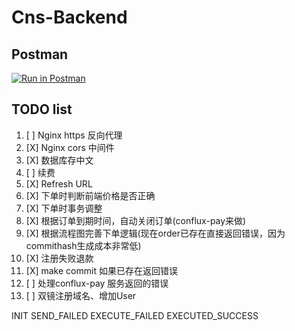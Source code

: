# Cns-Backend

## Postman
[![Run in Postman](https://run.pstmn.io/button.svg)](https://app.getpostman.com/run-collection/22322698-cd32951a-a24f-4fd5-a9fb-2e26f057532c?action=collection%2Ffork&collection-url=entityId%3D22322698-cd32951a-a24f-4fd5-a9fb-2e26f057532c%26entityType%3Dcollection%26workspaceId%3D0df0c5b3-6c0a-47ee-ab26-8ba0139261e4)

## TODO list
1. [ ] Nginx https 反向代理
2. [X] Nginx cors 中间件
3. [X] 数据库存中文
4. [ ] 续费
5. [X] Refresh URL
6. [X] 下单时判断前端价格是否正确
7. [X] 下单时事务调整
8. [X] 根据订单到期时间，自动关闭订单(conflux-pay来做)
9. [X] 根据流程图完善下单逻辑(现在order已存在直接返回错误，因为commithash生成成本非常低)
10. [X] 注册失败退款
11. [X] make commit 如果已存在返回错误
12. [ ] 处理conflux-pay 服务返回的错误
13. [ ] 双镜注册域名、增加User

INIT
SEND_FAILED
EXECUTE_FAILED
EXECUTED_SUCCESS
